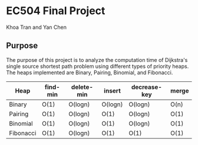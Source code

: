 # EC504 Final Project

Khoa Tran and Yan Chen

## Purpose

The purpose of this project is to analyze the computation time of Dijkstra's single source shortest path problem using different types of priority heaps. The heaps implemented are Binary, Pairing, Binomial, and Fibonacci.

| Heap          | find-min      | delete-min  | insert | decrease-key | merge |
| ------------- | ------------- | ----------- | ------ | ------------ | ----- | 
| Binary        | O(1)          | O(logn)     | O(logn)| O(logn)      | O(n)  |
| Pairing       | O(1)          | O(logn)     | O(1)   | O(logn)      | O(1)  |
| Binomial      | O(1)          | O(logn)     | O(1)   | O(logn)      | O(1)  |
| Fibonacci     | O(1)          | O(logn)     | O(1)   | O(1)         | O(1)  |
